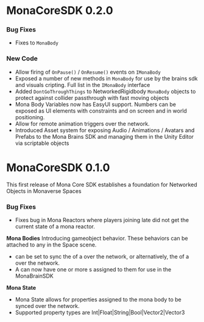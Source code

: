# MonaCoreSDK 0.2.0

### Bug Fixes
- Fixes to `MonaBody`

### New Code
- Allow firing of  `OnPause()` / `OnResume()` events on `IMonaBody`
- Exposed a number of new methods in `MonaBody` for use by the brains sdk and visuals cripting. Full list in the `IMonaBody` interface
- Added `DontGoThroughThings` to NetworkedRigidbody `MonaBody` objects to protect against collider passthrough with fast moving objects
- Mona Body Variables now has EasyUI support. Numbers can be exposed as UI elements with constraints and on screen and in world positioning.
- Allow for remote animation triggers over the network.
- Introduced Asset system for exposing Audio / Animations / Avatars and Prefabs to the Mona Brains SDK and managing them in the Unity Editor via scriptable objects


# MonaCoreSDK 0.1.0

This first release of Mona Core SDK establishes a foundation for Networked Objects in Monaverse Spaces

### Bug Fixes
- Fixes bug in Mona Reactors where players joining late did not get the current state of a mona reactor.

**Mona Bodies**
Introducing <MonaBody> gameobject behavior.  These behaviors can be attached to any <GameObject> in the Space scene.
- <MonaBody> can be set to sync the <Transform> of a <GameObject> over the network, or alternatively, the <Rigidbody> of a <GameObject> over the network.
- A<MonaBody> can now have one or more <MonaTag>s assigned to them for use in the MonaBrainSDK

**Mona State**
- Mona State allows for properties assigned to the mona body to be synced over the network.
- Supported property types are Int|Float|String|Bool|Vector2|Vector3